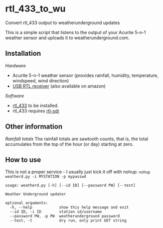 rtl_433_to_wu
=============

Convert rtl_433 output to weatherunderground updates

This is a simple script that listens to the output of your Acurite 5-n-1 weather sensor and uploads it to weatherunderground.com.

Installation
------------
*Hardware*
* Acurite 5-n-1 weather sensor (provides rainfall, humidity, temperature, windspeed, wind direction)
* [USB RTL receiver](http://www.rtl-sdr.com/buy-rtl-sdr-dvb-t-dongles/) (also available on amazon)

*Software*
* [rtl_433](https://github.com/merbanan/rtl_433) to be installed.
* rtl_433 requires [rtl-sdr](http://sdr.osmocom.org/trac/wiki/rtl-sdr)

Other information
-----------------
*Rainfall totals*
The rainfall totals are sawtooth counts, that is, the total accumulates from the top of the hour (or day) starting at zero.

How to use
----------
This is not a proper service - I usually just kick it off with nohup:
    `nohup weatherd.py -i MYSTATION -p mypasswd`
```
usage: weatherd.py [-h] [--id ID] [--password PW] [--test]

Weather Underground updater

optional arguments:
  -h, --help            show this help message and exit
  --id ID, -i ID        station id/username
  --password PW, -p PW  weatherunderground password
  --test, -t            dry run, only print GET string
```
